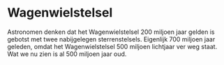 # Wagenwielstelsel

Astronomen denken dat het Wagenwielstelsel 200 miljoen jaar gelden is gebotst
met twee nabijgelegen sterrenstelsels. Eigenlijk 700 miljoen jaar geleden, omdat
het Wagenwielstelsel 500 miljoen lichtjaar ver weg staat. Wat we nu zien is al
500 miljoen jaar oud.
